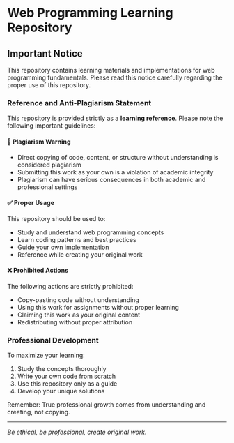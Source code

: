 # Web Programming Learning Repository

## Important Notice

This repository contains learning materials and implementations for web programming fundamentals. Please read this notice carefully regarding the proper use of this repository.

### Reference and Anti-Plagiarism Statement

This repository is provided strictly as a **learning reference**. Please note the following important guidelines:

#### 🚫 Plagiarism Warning

- Direct copying of code, content, or structure without understanding is considered plagiarism
- Submitting this work as your own is a violation of academic integrity
- Plagiarism can have serious consequences in both academic and professional settings

#### ✅ Proper Usage

This repository should be used to:
- Study and understand web programming concepts
- Learn coding patterns and best practices
- Guide your own implementation
- Reference while creating your original work

#### ❌ Prohibited Actions

The following actions are strictly prohibited:
- Copy-pasting code without understanding
- Using this work for assignments without proper learning
- Claiming this work as your original content
- Redistributing without proper attribution

### Professional Development

To maximize your learning:
1. Study the concepts thoroughly
2. Write your own code from scratch
3. Use this repository only as a guide
4. Develop your unique solutions

Remember: True professional growth comes from understanding and creating, not copying.

---
*Be ethical, be professional, create original work.*